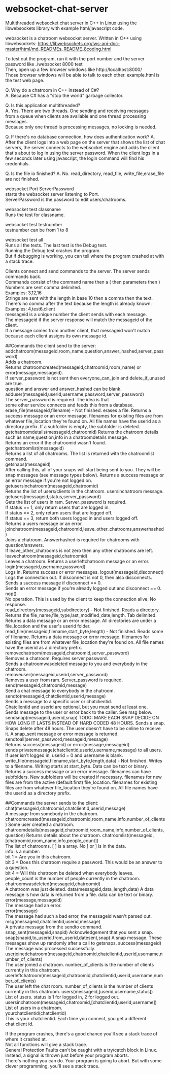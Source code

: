 # websocket-chat-server
Multithreaded websocket chat server in C++ in Linux using the libwebsockets library with example html/javascript code.

websocket is a chatroom websocket server.
Written in C++ using libwebsockets: 
https://libwebsockets.org/lws-api-doc-master/html/md_READMEs_README_8coding.html

To test out the program, run it with the port number and the server password like ./websocket 8000 test  
Then, open up a few browser windows like http://localhost:8000/  
Those browser windows will be able to talk to each other. example.html is the test web page.

Q. Why do a chatroom in C++ instead of C#?  
A. Because C# has a "stop the world" garbage collector.  

Q. Is this application multithreaded?  
A. Yes. There are two threads. One sending and receiving messages  
   from a queue when clients are available and one thread processing messages.  
   Because only one thread is processing messages, no locking is needed.
   
Q. If there's no database connection, how does authentication work?
A. After the client logs into a web page on the server that shows the list
   of chat servers, the server connects to the websocket engine and adds
   the client that's about to log in using the server password. When the
   client logs in a few seconds later using javascript, the login command
   will find his credentials.

Q. Is the file io finished?
A. No. read_directory, read_file, write_file,erase_file are not finished.

websocket Port ServerPassword  
	starts the websocket server listening to Port.  
	ServerPassword is the password to edit users/chatrooms.  

websocket test classname  
	Runs the test for classname.  

websocket test testnumber  
	testnumber can be from 1 to 8  

websocket test all  
	Runs all the tests. The last test is the Debug test.   
  Running the Debug test crashes the program.  
  But if debugging is working, you can tell where the program crashed at with a stack trace.  
	
Clients connect and send commands to the server. The server sends commands back.  
Commands consist of the command name then a ( then parameters then )  
Numbers are sent comma delimited.   
Examples: 3,12,16  
Strings are sent with the length in base 10 then a comma then the text.  
There's no comma after the text because the length is already known.  
Examples: 4,test6,client  
messageid is a unique number the client sends with each message.  
The messageid if the server response will match the messageid of the client.  
If a message comes from another client, that messageid won't match  
because each client assigns its own message id.  

##Commands the client send to the server:  
	addchatroom(messageid,room_name,question,answer_hashed,server_password)  
		Adds a chatroom.  
		Returns chatroomcreated(messageid,chatroomid,room_name) or error(message,messageid).  
		If server_password is not sent then everyone_can_join and delete_if_unused are true.  
		question and answer and answer_hashed can be blank.  
	adduser(messageid,userid,username,password,server_password)  
		The server_password is required. The idea is that   
		some other service connects and feeds this from a database.  
	erase_file(messageid,filename) - Not finished.
	    erases a file. Returns a success message or an error message.
	    filenames for existing files are from whatever file_location they're found on.
	    All file names have the userid as a directory prefix.
	    If a subfolder is empty, the subfolder is deleted.
	getchatroomdetails(messageid,chatroomid)
		Returns the chatroom details such as name,question,info in a chatroomdetails message.  
		Returns an error if the chatroomid wasn't found.  
	getchatroomlist(messageid)  
		Returns a list of all chatrooms. The list is returned with the chatroomlist command.	
	getsnaps(messageid)		
		After calling this, all of your snaps will start being sent to you.
		They will be snap messages (see message types below).
		Returns a success message or an error message if you're not logged on.
	getusersinchatroom(messageid,chatroomid)  
		Returns the list of users/clients in the chatroom. usersinchatroom message.  
	getusers(messageid,status,server_password)  
		Gets the list of users in ram. Server_password is required.  
		If status == 1, only return users that are logged in.  
		If status == 2, only return users that are logged off.  
		If status == 3, return both users logged in and users logged off.  
		Returns a users message or an error.  
	joinchatroom(messageid,chatroomid,leave_other_chatrooms,answerhashed)  
		Joins a chatroom. Answerhashed is required for chatrooms with question/answers.  
		If leave_other_chatrooms is not zero then any other chatrooms are left.  
	leavechatroom(messageid,chatroomid)  
		Leaves a chatroom. Returns a userleftchatroom message or an error.  
	login(messageid,username,password)  
		Logs in. Returns success or error messages.
	logout(messageid,disconnect)  
		Logs the connection out. If disconnect is not 0, then also disconnects.  
		Sends a success message if disconnect == 0.  
		Sends an error message if you're already logged out and disconnect == 0.  
	nop()  
		No operation. This is used by the client to keep the connection alive. No response.  
	read_directory(messageid,subdirectory) - Not finished.
	    Reads a directory. Returns the file_name,file_type,last_modified_date,length.
	    Tab delimited. Returns a data message or an error message.
	    All directories are under a file_location and the user's userid folder.	    
	read_file(messageid,filename,start_byte,length) - Not finished.
	    Reads some of filename. Returns a data message or error message.
	    filenames for existing files are from whatever file_location they're found on.
	    All file names have the userid as a directory prefix.
	removechatroom(messageid,chatroomid,server_password)  
		Removes a chatroom. Requires server password.  
		Sends a chatroomwasdeleted message to you and everybody in the chatroom.  
	removeuser(messageid,userid,server_password)  
		Removes a user from ram. Server_password is required.  
	send(messageid,chatroomid,message)  
		Send a chat message to everybody in the chatroom.  
	sendto(messageid,chatclientid,userid,message)  
		Sends a message to a specific user or chatclientid.  
		Chatclientid and userid are optional, but you must send at least one.  
		Sends message to the user or error back to the caller. See msg below.  
	sendsnap(messageid,userid,snap)
	TODO: MAKE EACH SNAP DECIDE ON HOW LONG IT LASTS INSTEAD OF HARD CODED 48 HOURS.
		Sends a snap. Snaps delete after 48 hours.
		The user doesn't have to be online to receive it.
		A snap_sent message or error message is returned.
	sendtoall(server_password,messageid,message)  
		Returns success(messageid) or error(message,messageid).  
		sends privatemessage(chatclientid,userid,username,message) to all users.  
		If user isn't logged in, userid = 0 and username is blank.  
	write_file(messageid,filename,start_byte,length,data) - Not finished.
	    Writes to a filename. Writing starts at start_byte. Data can be text or binary.
	    Returns a success message or an error message.
	    filenames can have subfolders. New subfolders will be created if necessary.
	    filenames for new files are from the active (default:first) file_location. 
	    filenames for existing files are from whatever file_location they're found on.
	    All file names have the userid as a directory prefix.
	
	
##Commands the server sends to the client:  
	chat(messageid,chatroomid,chatclientid,userid,message)  
		A message from somebody in the chatroom.  
	chatroomcreated(messageid,chatroomid,room_name,info,number_of_clients)
		Some user created a chatroom.  
	chatroomdetails(messageid,chatroomid,room_name,info,number_of_clients,question)
		Returns details about the chatroom.
	chatroomlist(messageid,[chatroomid,room_name,info,people_count])  
		The list of chatrooms. [ ] is a array. No [ or ] is in the data.  
		info is a number:  
			bit 1 = Are you in this chatroom.  
			bit 3 = Does this chatroom require a password. This would be an answer to a question.  
			bit 4 = Will this chatroom be deleted when everybody leaves.  
		people_count is the number of people currently in the chatroom.
	chatroomwasdeleted(messageid,chatroomid)  
		A chatroom was just deleted. 
	data(messageid,data_length,data)
	    A data message is how data is returned from a file. data can be text or binary.
	error(message,messageid)  
		The message had an error.  
	error(message)  
		The message had such a bad error, the messageid wasn't parsed out.  
	msg(messageid,chatclientid,userid,message)  
		A private message from the sendto command.  
	snap_sent(messageid,snapid)
		Acknowledgement that you sent a snap.
	snap(snapid,to_userid,from_userid,datesent,snap)
		A snap message. These messages show up randomly after a call to getsnaps.
	success(messageid)  
		The message was processed successfully.  
	userjoinedchatroom(messageid,chatroomid,chatclientid,userid,username,number_of_clients)  
		The user joined a chatroom. number_of_clients is the number of clients currently in this chatroom.
	userleftchatroom(messageid,chatroomid,chatclientid,userid,username,number_of_clients)  
		The user left the chat room. number_of_clients is the number of clients currently in this chatroom.
	users(messageid,[userid,username,status])  
		List of users. status is 1 for logged in, 2 for logged out.  
	usersinchatroom(messageid,chatroomid,[chatclientid,userid,username])  
		List of users in a chatroom.  
	yourchatclientid(chatclientid)  
		This is your chatclientid. Each time you connect, you get a different  
		chat client id.  
	
If the program crashes, there's a good chance you'll see a stack trace of where it crashed at.   
Not all functions will give a stack trace.  
General Protection Faults can't be caught with a try/catch block in Linux. Instead, a signal is thrown just before your program aborts.  
There's nothing you can do. Your program is going to abort. But with some clever programming, you'll see a stack trace.  
